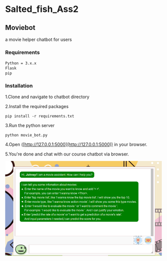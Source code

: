 # Salted_fish_Ass2
## Moviebot
a movie helper chatbot for users

### Requirements
```
Python = 3.x.x
Flask
pip

```
### Installation

1.Clone and navigate to chatbot directory

2.Install the required packages
```
pip install -r requirements.txt
```
3.Run the python server
```
python movie_bot.py
```
4.Open ([http://127.0.0.1:5000](http://127.0.0.1:5000)) in your browser.

5.You're done and chat with our course chatbot via browser.

![Main_page](https://github.com/Jettaustralia/Salted_fish_Ass2/blob/master/WechatIMG235.png)
